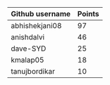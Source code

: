 | Github username | Points |
|-----------------|--------|
| abhishekjani08 | 97 |
| anishdalvi     | 46 |
| dave-SYD       | 25 |
| kmalap05       | 18 |
| tanujbordikar  | 10 |

